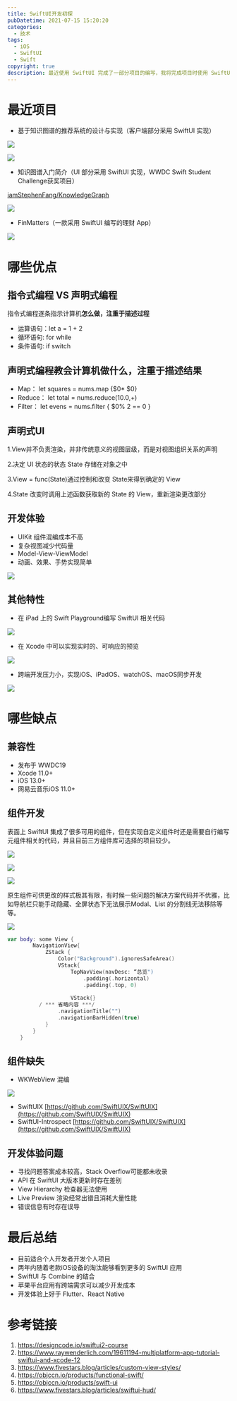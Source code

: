 ```yaml
---
title: SwiftUI开发初探
pubDatetime: 2021-07-15 15:20:20
categories:
  - 技术
tags:
  - iOS
  - SwiftUI
  - Swift
copyright: true
description: 最近使用 SwiftUI 完成了一部分项目的编写，我将完成项目时使用 SwiftUI 进行开发的体验做简单的总结。本文也同时发表于网易KM平台。
---
```


<!--more-->

# 最近项目

- 基于知识图谱的推荐系统的设计与实现（客户端部分采用 SwiftUI 实现）

![](http://image.stephenfang.me/mweb/Recommender.png)

![](http://image.stephenfang.me/mweb/Structure.png)

- 知识图谱入门简介（UI 部分采用 SwiftUI 实现，WWDC Swift Student Challenge获奖项目）

[iamStephenFang/KnowledgeGraph](https://github.com/iamStephenFang/KnowledgeGraph)

![](http://image.stephenfang.me/mweb/KG.png)

- FinMatters（一款采用 SwiftUI 编写的理财 App）

![](http://image.stephenfang.me/mweb/Fin.png)

# 哪些优点

## 指令式编程 VS 声明式编程

指令式编程逐条指示计算机**怎么做，**注重于**描述过程**

- 运算语句：let a = 1 + 2
- 循环语句: for while
- 条件语句: if switch

## 声明式编程教会计算机**做什么，**注重于**描述结果**

- Map： let squares = nums.map {$0\* $0}
- Reduce： let total = nums.reduce(10.0,+)
- Filter： let evens = nums.filter { $0% 2 == 0 }

## 声明式UI

1.View并不负责渲染，并非传统意义的视图层级，而是对视图组织关系的声明

2.决定 UI 状态的状态 State 存储在对象之中

3.View = func(State)通过控制和改变 State来得到确定的 View

4.State 改变时调用上述函数获取新的 State 的 View，重新渲染更改部分

## 开发体验

- UIKit 组件混编成本不高
- 复杂视图减少代码量
- Model-View-ViewModel
- 动画、效果、手势实现简单

![](http://image.stephenfang.me/mweb/Code1.png)

## 其他特性

- 在 iPad 上的 Swift Playground编写 SwiftUI 相关代码

![](http://image.stephenfang.me/mweb/PG.png)

- 在 Xcode 中可以实现实时的、可响应的预览

![](http://image.stephenfang.me/mweb/Demo.png)

- 跨端开发压力小，实现iOS、iPadOS、watchOS、macOS同步开发

![](http://image.stephenfang.me/mweb/CP.png)

# 哪些缺点

## 兼容性

- 发布于 WWDC19
- Xcode 11.0+
- iOS 13.0+
- 网易云音乐iOS 11.0+

## 组件开发

表面上 SwiftUI 集成了很多可用的组件，但在实现自定义组件时还是需要自行编写元组件相关的代码，并且目前三方组件库可选择的项目较少。

![](http://image.stephenfang.me/mweb/Code2.png)

![](http://image.stephenfang.me/mweb/Code3.png)

![](http://image.stephenfang.me/mweb/Fin2.png)

原生组件可供更改的样式极其有限，有时候一些问题的解决方案代码并不优雅，比如导航栏只能手动隐藏、全屏状态下无法展示Modal、List 的分割线无法移除等等。

![](http://image.stephenfang.me/mweb/Code4.png)

```swift
var body: some View {
        NavigationView{
            ZStack {
                Color("Background").ignoresSafeArea()
                VStack{
                    TopNavView(navDesc: “总览")
                        .padding(.horizontal)
                        .padding(.top, 0)
                    
                    VStack{}
	      / *** 省略内容 ***/
                .navigationTitle("")
                .navigationBarHidden(true)
            }
        }
    }
```

## 组件缺失

- WKWebView 混编

![](http://image.stephenfang.me/mweb/Code4.png)

- SwiftUIX [https://github.com/SwiftUIX/SwiftUIX](https://github.com/SwiftUIX/SwiftUIX)
- SwiftUI-Introspect [https://github.com/SwiftUIX/SwiftUIX](https://github.com/SwiftUIX/SwiftUIX)

## 开发体验问题

- 寻找问题答案成本较高，Stack Overflow可能都未收录
- API 在 SwiftUI 大版本更新时存在差别
- View Hierarchy 检查器无法使用
- Live Preview 渲染经常出错且消耗大量性能
- 错误信息有时存在误导

# 最后总结

- 目前适合个人开发者开发个人项目
- 两年内随着老款iOS设备的淘汰能够看到更多的 SwiftUI 应用
- SwiftUI 与 Combine 的结合
- 苹果平台应用有跨端需求可以减少开发成本
- 开发体验上好于 Flutter、React Native

# 参考链接

1. https://designcode.io/swiftui2-course
2. https://www.raywenderlich.com/19611194-multiplatform-app-tutorial-swiftui-and-xcode-12
3. https://www.fivestars.blog/articles/custom-view-styles/
4. https://objccn.io/products/functional-swift/
5. https://objccn.io/products/swift-ui
6. https://www.fivestars.blog/articles/swiftui-hud/
